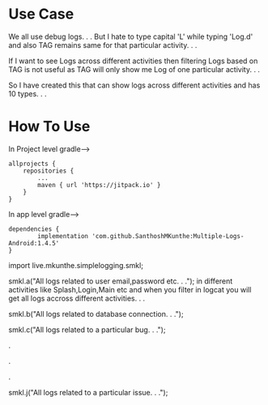 # Use Case
We all use debug logs. . . But I hate to type capital 'L' while typing 'Log.d' and also TAG remains same for that particular activity. . .

If I want to see Logs across different activities then filtering Logs based on TAG is not useful as TAG will only show me Log of one particular activity. . .

So I have created this that can show logs across different activities and has 10 types. . .

# How To Use

In Project level gradle-->

	allprojects {
		repositories {
			...
			maven { url 'https://jitpack.io' }
		}
	}
  
  In app level gradle-->
  
    dependencies {
            implementation 'com.github.SanthoshMKunthe:Multiple-Logs-Android:1.4.5'
    }

import live.mkunthe.simplelogging.smkl;

smkl.a("All logs related to user email,password etc. . ."); in different activities like Splash,Login,Main etc and when you filter in logcat you will get all logs accross different activities. . .

smkl.b("All logs related to database connection. . .");

smkl.c("All logs related to a particular bug. . .");

.

.

.

smkl.j("All logs related to a particular issue. . .");
